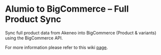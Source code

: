 
# Alumio to BigCommerce – Full Product Sync

Sync full product data from Akeneo into BigCommerce (Product & variants) using the BigCommerce API.

For more information please refer to this wiki [page](https://github.com/alumio-int/akeneo-bigcommerce-templates/wiki/Sending-Product-Data-from-Alumio-to-bigcommerce-%E2%80%90-Route-Setup).